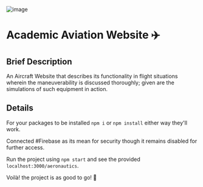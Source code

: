 ![image](https://user-images.githubusercontent.com/102452883/175236588-481c2117-cba0-4ffe-9dfe-aa22f2fee264.png)
# Academic Aviation Website ✈️

## Brief Description
An Aircraft Website that describes its functionality in flight situations wherein the maneuverability is discussed thoroughly; given are the simulations of such equipment in action.

## Details
For your packages to be installed `npm i` or `npm install` either way they'll work.

Connected #Firebase as its mean for security though it remains disabled for further access.

Run the project using `npm start` and see the provided `localhost:3000/aeronautics`.

Voilà! the project is as good to go! 👏
